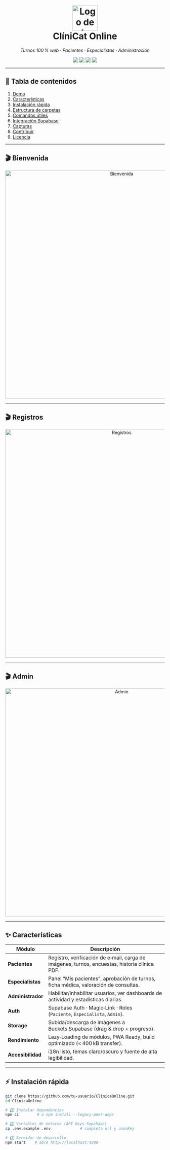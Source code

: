 <!--  ──────────────────────────────────────────────────────────────────────────────
     ClinicaOnline · README
──────────────────────────────────────────────────────────────────────────────── -->
<h1 align="center">
  <img src="https://xgmbvbjnuipnpovwzikt.supabase.co/storage/v1/object/public/imagenes//gatito.png" height="80" alt="Logo de la clínica"/>
  <br/>
  ClíniCat&nbsp;Online
</h1>

<p align="center">
  <em>Turnos 100 % web · Pacientes · Especialistas · Administración</em>
</p>

<p align="center">
  <a href="https://angular.dev"><img src="https://img.shields.io/badge/Angular-19.x‑20.x-c3002f?logo=angular&logoColor=white"/></a>
  <a href="https://supabase.com"><img src="https://img.shields.io/badge/Supabase-Edge%20Functions‑Storage‑Realtime‑Auth-3ecf8e?logo=supabase&logoColor=white"/></a>
  <img src="https://img.shields.io/github/license/tu‑usuario/ClinicaOnline"/>
  <img src="https://img.shields.io/github/actions/workflow/status/tu‑usuario/ClinicaOnline/deploy.yml?label=CI/CD"/>
</p>

---

## 📑 Tabla de contenidos
1. [Demo](#demo)
2. [Características](#características)
3. [Instalación rápida](#instalación-rápida)
4. [Estructura de carpetas](#estructura-de-carpetas)
5. [Comandos útiles](#comandos-útiles)
6. [Integración Supabase](#integración-supabase)
7. [Capturas](#capturas)
8. [Contribuir](#contribuir)
9. [Licencia](#licencia)

---

## 🎬 Bienvenida

<div align="center">
  <img src="https://xgmbvbjnuipnpovwzikt.supabase.co/storage/v1/object/public/imagenes//bienvenida.jpg" alt="Bienvenida" width="720"/>
</div>

---

## 🎬 Registros

<div align="center">
  <img src="https://xgmbvbjnuipnpovwzikt.supabase.co/storage/v1/object/public/imagenes//registros.jpg" alt="Registros" width="720"/>
</div>

---
## 🎬 Admin

<div align="center">
  <img src="https://xgmbvbjnuipnpovwzikt.supabase.co/storage/v1/object/public/imagenes//admin.jpg" alt="Admin" width="720"/>
</div>

---



## ✨ Características

| Módulo | Descripción |
|--------|-------------|
| **Pacientes** | Registro, verificación de e‑mail, carga de imágenes, turnos, encuestas, historia clínica PDF. |
| **Especialistas** | Panel “Mis pacientes”, aprobación de turnos, ficha médica, valoración de consultas. |
| **Administrador** | Habilitar/inhabilitar usuarios, ver dashboards de actividad y estadísticas diarias. |
| **Auth** | Supabase Auth · Magic‑Link · Roles (`Paciente`, `Especialista`, `Admin`). |
| **Storage** | Subida/descarga de imágenes a Buckets Supabase (drag & drop + progreso). |
| **Rendimiento** | Lazy‑Loading de módulos, PWA Ready, build optimizado (< 400 kB transfer). |
| **Accesibilidad** | i18n listo, temas claro/oscuro y fuente de alta legibilidad. |

---

## ⚡ Instalación rápida

```bash
git clone https://github.com/tu‑usuario/ClinicaOnline.git
cd ClinicaOnline

# 1️⃣ Instalar dependencias
npm ci        # o npm install --legacy-peer-deps

# 2️⃣ Variables de entorno (API keys Supabase)
cp .env.example .env             # completa url y anonKey

# 3️⃣ Servidor de desarrollo
npm start    # abre http://localhost:4200
